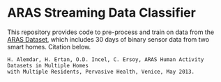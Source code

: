 # ARAS Streaming Data Classifier

This repository provides code to pre-process and train on data from the [ARAS Dataset](https://www.cmpe.boun.edu.tr/aras/), which includes 30 days of binary sensor data from two smart homes. Citation below.

```
H. Alemdar, H. Ertan, O.D. Incel, C. Ersoy, ARAS Human Activity Datasets in Multiple Homes
with Multiple Residents, Pervasive Health, Venice, May 2013. 
```